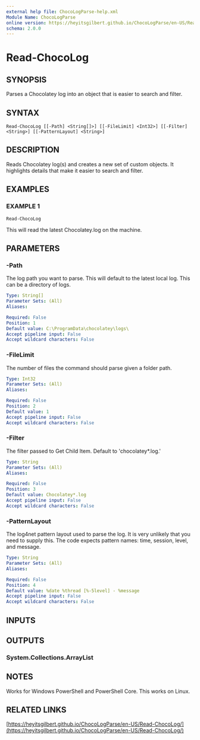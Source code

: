 ```yaml
---
external help file: ChocoLogParse-help.xml
Module Name: ChocoLogParse
online version: https://heyitsgilbert.github.io/ChocoLogParse/en-US/Read-ChocoLog/
schema: 2.0.0
---
```


# Read-ChocoLog

## SYNOPSIS
Parses a Chocolatey log into an object that is easier to search and filter.

## SYNTAX

```
Read-ChocoLog [[-Path] <String[]>] [[-FileLimit] <Int32>] [[-Filter] <String>] [[-PatternLayout] <String>]
```

## DESCRIPTION
Reads Chocolatey log(s) and creates a new set of custom objects.
It highlights
details that make it easier to search and filter.

## EXAMPLES

### EXAMPLE 1
```
Read-ChocoLog
```

This will read the latest Chocolatey.log on the machine.

## PARAMETERS

### -Path
The log path you want to parse.
This will default to the latest local log.
This can be a directory of logs.

```yaml
Type: String[]
Parameter Sets: (All)
Aliases:

Required: False
Position: 1
Default value: C:\ProgramData\chocolatey\logs\
Accept pipeline input: False
Accept wildcard characters: False
```

### -FileLimit
The number of files the command should parse given a folder path.

```yaml
Type: Int32
Parameter Sets: (All)
Aliases:

Required: False
Position: 2
Default value: 1
Accept pipeline input: False
Accept wildcard characters: False
```

### -Filter
The filter passed to Get Child Item.
Default to 'chocolatey*.log.'

```yaml
Type: String
Parameter Sets: (All)
Aliases:

Required: False
Position: 3
Default value: Chocolatey*.log
Accept pipeline input: False
Accept wildcard characters: False
```

### -PatternLayout
The log4net pattern layout used to parse the log.
It is very unlikely that you
need to supply this.
The code expects pattern names: time, session, level, and
message.

```yaml
Type: String
Parameter Sets: (All)
Aliases:

Required: False
Position: 4
Default value: %date %thread [%-5level] - %message
Accept pipeline input: False
Accept wildcard characters: False
```

## INPUTS

## OUTPUTS

### System.Collections.ArrayList
## NOTES
Works for Windows PowerShell and PowerShell Core.
This works on Linux.

## RELATED LINKS

[https://heyitsgilbert.github.io/ChocoLogParse/en-US/Read-ChocoLog/](https://heyitsgilbert.github.io/ChocoLogParse/en-US/Read-ChocoLog/)

